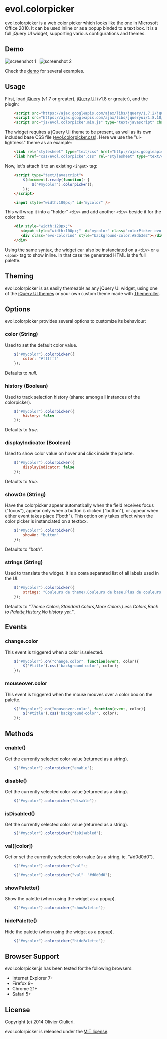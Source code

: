 # evol.colorpicker

evol.colorpicker is a web color picker which looks like the one in Microsoft Office 2010. It can be used inline or as a popup binded to a text box.
It is a full jQuery UI widget, supporting various configurations and themes.

## Demo

![screenshot 1](https://raw.github.com/evoluteur/colorpicker/master/screenshot1.png) &nbsp; ![screenshot 2](https://raw.github.com/evoluteur/colorpicker/master/screenshot2.png)

Check the [demo](http://evoluteur.github.com/colorpicker/index.html) for several examples.


## Usage

First, load [jQuery](http://jquery.com/) (v1.7 or greater), [jQuery UI](http://jqueryui.com/) (v1.8 or greater), and the plugin:

```html
    <script src="https://ajax.googleapis.com/ajax/libs/jquery/1.7.2/jquery.min.js" type="text/javascript" charset="utf-8"></script>
    <script src="https://ajax.googleapis.com/ajax/libs/jqueryui/1.8.18/jquery-ui.min.js" type="text/javascript" charset="utf-8"></script>
    <script src="js/evol.colorpicker.min.js" type="text/javascript" charset="utf-8"></script>
```

The widget requires a jQuery UI theme to be present, as well as its own included base CSS file ([evol.colorpicker.css](http://github.com/evoluteur/colorpicker/raw/master/css/evol.colorpicker.css)). Here we use the "ui-lightness" theme as an example:

```html
    <link rel="stylesheet" type="text/css" href="http://ajax.googleapis.com/ajax/libs/jqueryui/1.8.18/themes/ui-lightness/jquery-ui.css">
    <link href="css/evol.colorpicker.css" rel="stylesheet" type="text/css">
```

Now, let's attach it to an existing `<input>` tag:

```html
    <script type="text/javascript">
        $(document).ready(function() {
            $("#mycolor").colorpicker();
        });
    </script>

    <input style="width:100px;" id="mycolor" />
```

This will wrap it into a "holder" `<div>` and add another `<div>` beside it for the color box:

```html
	<div style="width:128px;">
	   <input style="width:100px;" id="mycolor" class="colorPicker evo-cp0" />
	   <div class="evo-colorind" style="background-color:#8db3e2"></div>
	</div>
```

Using the same syntax, the widget can also be instanciated on a `<div>` or a `<span>` tag to show inline. In that case the generated HTML is the full palette.


## Theming

evol.colorpicker is as easily themeable as any jQuery UI widget, using one of the [jQuery UI themes](http://jqueryui.com/themeroller/#themeGallery) or your own custom theme made with [Themeroller](http://jqueryui.com/themeroller/).


## Options

evol.colorpicker provides several options to customize its behaviour:

### color (String)

Used to set the default color value.

```javascript
    $("#mycolor").colorpicker({
        color: "#ffffff"
    });
```

Defaults to *null*.

### history (Boolean)

Used to track selection history (shared among all instances of the colorpicker).

```javascript
    $("#mycolor").colorpicker({
        history: false
    });
```

Defaults to *true*.

### displayIndicator (Boolean)

Used to show color value on hover and click inside the palette.

```javascript
    $("#mycolor").colorpicker({
        displayIndicator: false
    });
```

Defaults to *true*.

### showOn (String)

Have the colorpicker appear automatically when the field receives focus ("focus"), appear only when a button is clicked ("button"), or appear when either event takes place ("both").
This option only takes effect when the color picker is instanciated on a textbox.

```javascript
    $("#mycolor").colorpicker({
        showOn: "button"
    });
```

Defaults to *"both"*.

### strings (String)

Used to translate the widget. It is a coma separated list of all labels used in the UI. 

```javascript
    $("#mycolor").colorpicker({
        strings: "Couleurs de themes,Couleurs de base,Plus de couleurs,Moins de couleurs,Palette,Historique,Pas encore d'historique."
    });
```

Defaults to *"Theme Colors,Standard Colors,More Colors,Less Colors,Back to Palette,History,No history yet."*.

## Events

### change.color

This event is triggered when a color is selected.

```javascript
    $("#mycolor").on("change.color", function(event, color){
        $('#title').css('background-color', color);
    });
```

### mouseover.color

This event is triggered when the mouse mouves over a color box on the palette.

```javascript
    $("#mycolor").on("mouseover.color", function(event, color){
        $('#title').css('background-color', color);
    });
```


## Methods

### enable()
Get the currently selected color value (returned as a string).

```javascript
    $("#mycolor").colorpicker("enable");
```

### disable()
Get the currently selected color value (returned as a string).

```javascript
    $("#mycolor").colorpicker("disable");
```

### isDisabled()
Get the currently selected color value (returned as a string).

```javascript
    $("#mycolor").colorpicker("isDisabled");
```

### val([color])
Get or set the currently selected color value (as a string, ie. "#d0d0d0").

```javascript
    $("#mycolor").colorpicker("val");

    $("#mycolor").colorpicker("val", "#d0d0d0");
```

### showPalette()
Show the palette (when using the widget as a popup).

```javascript
    $("#mycolor").colorpicker("showPalette");
```

### hidePalette()
Hide the palette (when using the widget as a popup).

```javascript
    $("#mycolor").colorpicker("hidePalette");
```

## Browser Support

evol.colorpicker.js has been tested for the following browsers:

  - Internet Explorer 7+
  - Firefox 9+
  - Chrome 21+
  - Safari 5+


## License

Copyright (c) 2014 Olivier Giulieri.

evol.colorpicker is released under the [MIT license](http://github.com/evoluteur/colorpicker/raw/master/LICENSE.md).

